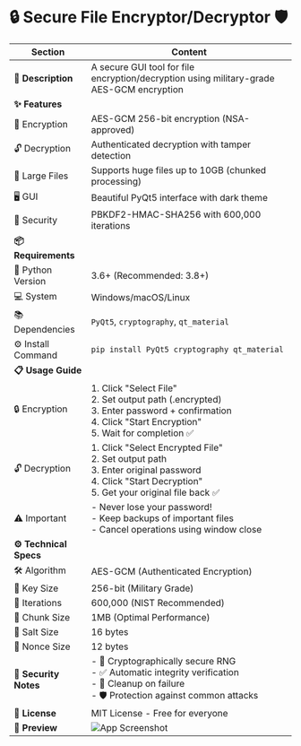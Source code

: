 # 🔒 Secure File Encryptor/Decryptor 🛡️

| Section | Content |
|---------|---------|
| **🌟 Description** | A secure GUI tool for file encryption/decryption using military-grade AES-GCM encryption |
| **✨ Features** | |
| 🔐 Encryption | AES-GCM 256-bit encryption (NSA-approved) |
| 🔓 Decryption | Authenticated decryption with tamper detection |
| 📁 Large Files | Supports huge files up to 10GB (chunked processing) |
| 🖥️ GUI | Beautiful PyQt5 interface with dark theme |
| 🔑 Security | PBKDF2-HMAC-SHA256 with 600,000 iterations |
| **📦 Requirements** | |
| 🐍 Python Version | 3.6+ (Recommended: 3.8+) |
| 💻 System | Windows/macOS/Linux |
| 📚 Dependencies | `PyQt5`, `cryptography`, `qt_material` |
| ⚙️ Install Command | `pip install PyQt5 cryptography qt_material` |
| **📋 Usage Guide** | |
| 🔒 Encryption | 1. Click "Select File"<br>2. Set output path (.encrypted)<br>3. Enter password + confirmation<br>4. Click "Start Encryption"<br>5. Wait for completion ✅ |
| 🔓 Decryption | 1. Click "Select Encrypted File"<br>2. Set output path<br>3. Enter original password<br>4. Click "Start Decryption"<br>5. Get your original file back ✅ |
| ⚠️ Important | - Never lose your password!<br>- Keep backups of important files<br>- Cancel operations using window close |
| **⚙️ Technical Specs** | |
| 🛠️ Algorithm | AES-GCM (Authenticated Encryption) |
| 🔑 Key Size | 256-bit (Military Grade) |
| 🔄 Iterations | 600,000 (NIST Recommended) |
| 🧩 Chunk Size | 1MB (Optimal Performance) |
| 🧂 Salt Size | 16 bytes |
| 🔢 Nonce Size | 12 bytes |
| **🔐 Security Notes** | - 🔄 Cryptographically secure RNG<br>- ✅ Automatic integrity verification<br>- 🧹 Cleanup on failure<br>- 🛡️ Protection against common attacks |
| **📜 License** | MIT License - Free for everyone |
| **📸 Preview** | ![App Screenshot]([screenshot.png](https://github.com/logand166/Encryptor/blob/b23b5a84c050397ad2834e65e4247fec48920bcc/Screenshot.jpg)) |
